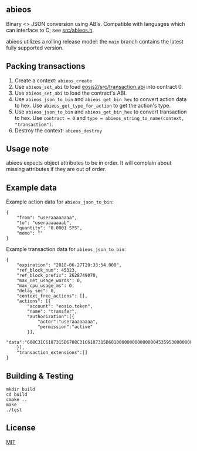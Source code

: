 ## abieos

Binary <> JSON conversion using ABIs. Compatible with languages which can interface to C; see [src/abieos.h](src/abieos.h).

abieos utilizes a rolling release model: the `main` branch contains the latest fully supported version.

## Packing transactions

1. Create a context: `abieos_create`
1. Use `abieos_set_abi` to load [eosjs2/src/transaction.abi](https://github.com/EOSIO/eosjs2/blob/master/src/transaction.abi) into contract 0.
1. Use `abieos_set_abi` to load the contract's ABI.
1. Use `abieos_json_to_bin` and `abieos_get_bin_hex` to convert action data to hex. Use `abieos_get_type_for_action` to get the action's type.
1. Use `abieos_json_to_bin` and `abieos_get_bin_hex` to convert transaction to hex. Use `contract = 0` and `type = abieos_string_to_name(context, "transaction")`.
1. Destroy the context: `abieos_destroy`

## Usage note

abieos expects object attributes to be in order. It will complain about missing attributes if they are out of order.

## Example data

Example action data for `abieos_json_to_bin`:

```
{
    "from": "useraaaaaaaa",
    "to": "useraaaaaaab",
    "quantity": "0.0001 SYS",
    "memo": ""
}
```

Example transaction data for `abieos_json_to_bin`:

```
{
    "expiration": "2018-06-27T20:33:54.000",
    "ref_block_num": 45323,
    "ref_block_prefix": 2628749070,
    "max_net_usage_words": 0,
    "max_cpu_usage_ms": 0,
    "delay_sec": 0,
    "context_free_actions": [],
    "actions": [{
        "account": "eosio.token",
        "name": "transfer",
        "authorization":[{
            "actor":"useraaaaaaaa",
            "permission":"active"
        }],
        "data":"608C31C6187315D6708C31C6187315D60100000000000000045359530000000000"
    }],
    "transaction_extensions":[]
}
```

## Building & Testing
```
mkdir build
cd build
cmake ..
make
./test
```

## License

[MIT](./LICENSE)
